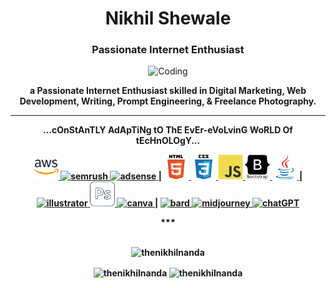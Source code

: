 <div align="center">

# Nikhil Shewale
### Passionate Internet Enthusiast

<img alt="Coding" width="400" src="https://i.pinimg.com/originals/66/83/3e/66833e07d6fb9eb5d724e47d0c814285.gif"> 

</div>

<p align="center">
  <strong>
a Passionate Internet Enthusiast skilled in Digital Marketing, Web Development, Writing, Prompt Engineering, & Freelance Photography.
</p>

<hr>

<div align="center">

...cOnStAnTLY AdApTiNg tO ThE EvEr-eVoLvinG WoRLD Of tEcHnOLOgY...

<p>
  <a href="https://aws.amazon.com" target="_blank" rel="noreferrer">
    <img src="https://raw.githubusercontent.com/devicons/devicon/master/icons/amazonwebservices/amazonwebservices-original-wordmark.svg" alt="aws" width="40" height="40"/>
  </a>
  <a href="https://www.semrush.com/" target="_blank" rel="noreferrer">
    <img src="https://s3-eu-west-1.amazonaws.com/tpd/logos/5489719400006400057c165c/0x0.png" alt="semrush" width="40" height="40"/>
   </a>
  <a href="https://adsense.google.com/start/" target="_blank" rel="noreferrer">
    <img src="https://logowik.com/content/uploads/images/google-ads2666.jpg" alt="adsense" width="40" height="40"/>
   </a>
  <b>|</b>
  <a href="https://www.w3.org/html/" target="_blank" rel="noreferrer">
    <img src="https://raw.githubusercontent.com/devicons/devicon/master/icons/html5/html5-original-wordmark.svg" alt="html5" width="40" height="40"/>
  </a>
  <a href="https://www.w3schools.com/css/" target="_blank" rel="noreferrer">
    <img src="https://raw.githubusercontent.com/devicons/devicon/master/icons/css3/css3-original-wordmark.svg" alt="css3" width="40" height="40"/>
  </a>
  <a href="https://developer.mozilla.org/en-US/docs/Web/JavaScript" target="_blank" rel="noreferrer">
    <img src="https://raw.githubusercontent.com/devicons/devicon/master/icons/javascript/javascript-original.svg" alt="javascript" width="40" height="40"/>
  </a>
  <a href="https://getbootstrap.com" target="_blank" rel="noreferrer">
    <img src="https://raw.githubusercontent.com/devicons/devicon/master/icons/bootstrap/bootstrap-plain-wordmark.svg" alt="bootstrap" width="40" height="40"/>
  </a>
  <a href="https://www.java.com" target="_blank" rel="noreferrer">
    <img src="https://raw.githubusercontent.com/devicons/devicon/master/icons/java/java-original.svg" alt="java" width="40" height="40"/>
  </a>
  <b>|</b>
  <a href="https://www.adobe.com/in/products/illustrator.html" target="_blank" rel="noreferrer">
    <img src="https://www.vectorlogo.zone/logos/adobe_illustrator/adobe_illustrator-icon.svg" alt="illustrator" width="40" height="40"/>
  </a>
  <a href="https://www.photoshop.com/en" target="_blank" rel="noreferrer">
    <img src="https://raw.githubusercontent.com/devicons/devicon/master/icons/photoshop/photoshop-line.svg" alt="photoshop" width="40" height="40"/>
  </a>
  <a href="https://www.canva.com" target="_blank" rel="noreferrer">
     <img src="https://logos-download.com/wp-content/uploads/2019/07/Canva_Logo.png" alt="canva" width="40" height="40"/>
   </a>
   <b>|</b>
  <a href="https://bard.google.com/" target="_blank" rel="noreferrer">
    <img src="https://magoven.io/wp-content/uploads/2023/05/Google-Bard-Logo.png" alt="bard" width="40" height="40"/>
  </a>
  <a href="https://www.midjourney.com" target="_blank" rel="noreferrer">
     <img src="https://upload.wikimedia.org/wikipedia/commons/e/e6/Midjourney_Emblem.png" alt="midjourney" width="40" height="40"/>
   </a>
   <a href="https://chat.openai.com/" target="_blank" rel="noreferrer">
     <img src="https://upload.wikimedia.org/wikipedia/commons/thumb/0/04/ChatGPT_logo.svg/800px-ChatGPT_logo.svg.png" alt="chatGPT" width="40" height="40"/>
   </a>
</p>
***
<br>
<br>
</div>

<div align="center">
<p align="center">
  <img src="https://komarev.com/ghpvc/?username=thenikhilnanda&label=Profile%20views&color=0e75b6&style=flat" alt="thenikhilnanda" />
     
</p>

<img align="center" src="https://github-readme-stats.vercel.app/api?username=thenikhilnanda&show_icons=true&locale=en" alt="thenikhilnanda" />
<img align="center" src="https://github-readme-streak-stats.herokuapp.com/?user=thenikhilnanda&" alt="thenikhilnanda" />

</div>
